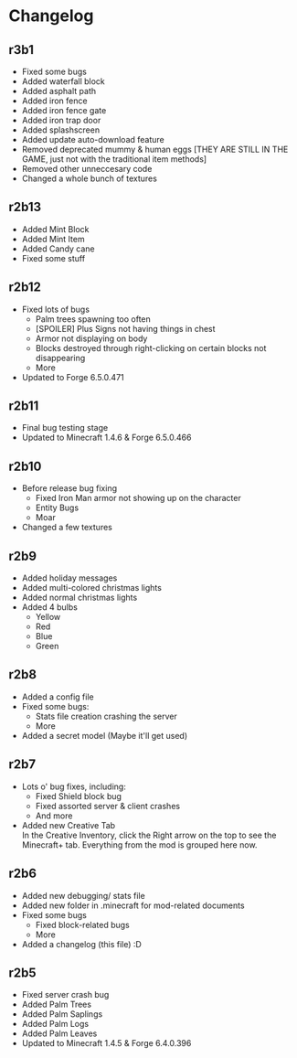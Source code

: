 Changelog
=============
r3b1
-------------
- Fixed some bugs
- Added waterfall block
- Added asphalt path
- Added iron fence
- Added iron fence gate
- Added iron trap door
- Added splashscreen
- Added update auto-download feature
- Removed deprecated mummy & human eggs [THEY ARE STILL IN THE GAME, just not with the traditional item methods]
- Removed other unneccesary code
- Changed a whole bunch of textures

r2b13
-------------
- Added Mint Block
- Added Mint Item
- Added Candy cane
- Fixed some stuff

r2b12
-------------
- Fixed lots of bugs
	- Palm trees spawning too often
	- [SPOILER] Plus Signs not having things in chest
	- Armor not displaying on body
	- Blocks destroyed through right-clicking on certain blocks not disappearing
	- More
- Updated to Forge 6.5.0.471

r2b11
-------------
- Final bug testing stage
- Updated to Minecraft 1.4.6 & Forge 6.5.0.466

r2b10
-------------
- Before release bug fixing
	- Fixed Iron Man armor not showing up on the character
	- Entity Bugs
	- Moar
- Changed a few textures

r2b9
-------------
- Added holiday messages
- Added multi-colored christmas lights
- Added normal christmas lights
- Added 4 bulbs
	- Yellow
	- Red
	- Blue
	- Green

r2b8
-------------
- Added a config file
- Fixed some bugs:
	- Stats file creation crashing the server
	- More
- Added a secret model (Maybe it'll get used)

r2b7
-------------
- Lots o' bug fixes, including:    
	- Fixed Shield block bug    
	- Fixed assorted server & client crashes    
	- And more    
- Added new Creative Tab    
In the Creative Inventory, click the Right arrow on the top to see the Minecraft+ tab. Everything from the mod is grouped here now.    
    
r2b6
-------------
- Added new debugging/ stats file    
- Added new folder in .minecraft for mod-related documents    
- Fixed some bugs    
	- Fixed block-related bugs
	- More
- Added a changelog (this file) :D    
    
r2b5
-------------
- Fixed server crash bug    
- Added Palm Trees    
- Added Palm Saplings    
- Added Palm Logs    
- Added Palm Leaves    
- Updated to Minecraft 1.4.5 & Forge 6.4.0.396    